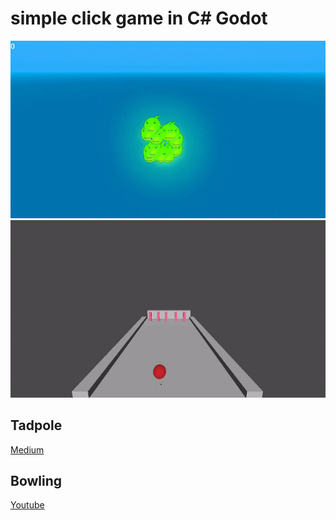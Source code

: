 # simple click game in C# Godot
<img src="https://github.com/abczezeze/ClickNaja/blob/main/ss/ClickNaja321.gif">
<img src="https://github.com/abczezeze/ClickNaja/blob/main/ss/geometricbowling.gif">

## Tadpole
[Medium](https://medium.com/@archueyouler/%E0%B8%81%E0%B8%B2%E0%B8%A3%E0%B8%97%E0%B8%B3%E0%B9%80%E0%B8%81%E0%B8%A1%E0%B8%87%E0%B9%88%E0%B8%B2%E0%B8%A2%E0%B9%86-%E0%B9%81%E0%B8%84%E0%B9%88%E0%B8%84%E0%B8%A5%E0%B8%B4%E0%B8%81-godot4-x-c-3d-48b9810962b9)

## Bowling
[Youtube](https://youtu.be/3zjs0i8Z8Ek)
